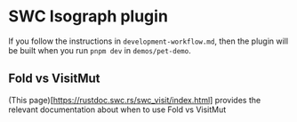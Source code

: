 # SWC Isograph plugin

If you follow the instructions in `development-workflow.md`, then the plugin will be built when you run `pnpm dev` in `demos/pet-demo`.

## Fold vs VisitMut

(This page)[https://rustdoc.swc.rs/swc_visit/index.html] provides the relevant documentation about when to use Fold vs VisitMut
